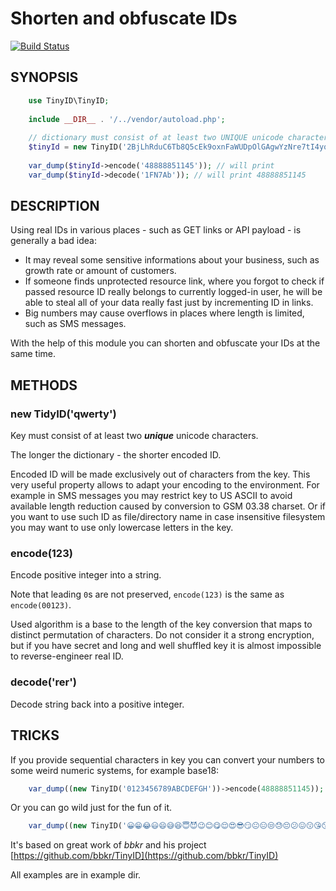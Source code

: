 # Shorten and obfuscate IDs

[![Build Status](https://travis-ci.org/krowinski/tinyID.svg?branch=master)](https://travis-ci.org/krowinski/tinyID)

## SYNOPSIS

```php
    use TinyID\TinyID;
    
    include __DIR__ . '/../vendor/autoload.php';
    
    // dictionary must consist of at least two UNIQUE unicode characters.
    $tinyId = new TinyID('2BjLhRduC6Tb8Q5cEk9oxnFaWUDpOlGAgwYzNre7tI4yqPvXm0KSV1fJs3ZiHM');
    
    var_dump($tinyId->encode('48888851145')); // will print
    var_dump($tinyId->decode('1FN7Ab')); // will print 48888851145
```

## DESCRIPTION

Using real IDs in various places - such as GET links or API payload - is generally a bad idea:

* It may reveal some sensitive informations about your business, such as growth rate or amount of customers.
* If someone finds unprotected resource link, where you forgot to check if passed resource ID really belongs to currently logged-in user, he will be able to steal all of your data really fast just by incrementing ID in links.
* Big numbers may cause overflows in places where length is limited, such as SMS messages.

With the help of this module you can shorten and obfuscate your IDs at the same time.

## METHODS

### new TidyID('qwerty')

Key must consist of at least two ***unique*** unicode characters.

The longer the dictionary - the shorter encoded ID.

Encoded ID will be made exclusively out of characters from the key.
This very useful property allows to adapt your encoding to the environment.
For example in SMS messages you may restrict key to US ASCII to avoid available length reduction caused by conversion to GSM 03.38 charset.
Or if you want to use such ID as file/directory name in case insensitive filesystem you may want to use only lowercase letters in the key.

### encode(123)

Encode positive integer into a string.

Note that leading `0`s are not preserved, `encode(123)` is the same as `encode(00123)`.

Used algorithm is a base to the length of the key conversion that maps to distinct permutation of characters.
Do not consider it a strong encryption, but if you have secret and long and well shuffled key it is almost impossible to reverse-engineer real ID.

### decode('rer')

Decode string back into a positive integer.

## TRICKS

If you provide sequential characters in key you can convert your numbers to some weird numeric systems, for example base18:

```php
    var_dump((new TinyID('0123456789ABCDEFGH'))->encode(48888851145)); // '47F709HFF'
```

Or you can go wild just for the fun of it.

```php
    var_dump((new TinyID('😀😁😂😃😄😅😆😇😈😉😊😋😌😍😎😏😐😑😒😓😔😕😖😗😘😙😚😛😜😝😞😟😠😡😢😣😤😥😦😧😨😩😪😫😬😭😮😯😰😱😲😳😴😵😶😷😸😹😺😻😼😽😾😿'))->encode(48888851145)); // '😭😢😀😊😫😉'
```

It's based on great work of *bbkr* and his project [https://github.com/bbkr/TinyID](https://github.com/bbkr/TinyID)

All examples are in example dir.